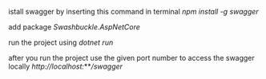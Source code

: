 istall swagger by inserting this command in terminal *npm install -g swagger*

add package *Swashbuckle.AspNetCore*

run the project using *dotnet run*

after you run the project use the given port number to access the swagger locally *http://localhost:****/swagger*

